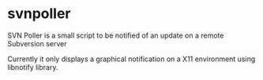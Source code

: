 svnpoller
=========

SVN Poller is a small script to be notified of an update on a remote Subversion server

Currently it only displays a graphical notification on a X11 environment using libnotify library.
